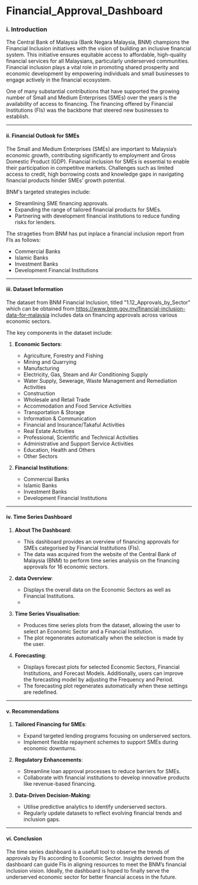 # Financial_Approval_Dashboard

### i. **Introduction**

The Central Bank of Malaysia (Bank Negara Malaysia, BNM) champions the Financial Inclusion initiatives with the vision of building an inclusive financial system. This initiative ensures equitable access to affordable, high-quality financial services for all Malaysians, particularly underserved communities. Financial inclusion plays a vital role in promoting shared prosperity and economic development by empowering individuals and small businesses to engage actively in the financial ecosystem.

One of many substantial contributions that have supported the growing number of Small and Medium Enterprises (SMEs) over the years is the availability of access to financing. The financing offered by Financial Institutions (FIs) was the backbone that steered new businesses to establish.

---

#### ii. **Financial Outlook for SMEs**

The Small and Medium Enterprises (SMEs) are important to Malaysia’s economic growth, contributing significantly to employment and Gross Domestic Product (GDP). Financial inclusion for SMEs is essential to enable their participation in competitive markets. Challenges such as limited access to credit, high borrowing costs and knowledge gaps in navigating financial products hinder SMEs’ growth potential.

BNM's targeted strategies include:
- Streamlining SME financing approvals.
- Expanding the range of tailored financial products for SMEs.
- Partnering with development financial institutions to reduce funding risks for lenders.

The strageties from BNM has put inplace a financial inclusion report from FIs as follows:
- Commercial Banks
- Islamic Banks
- Investment Banks
- Development Financial Institutions

---

#### iii. **Dataset Information**

The dataset from BNM Financial Inclusion, titled "1.12_Approvals_by_Sector" which can be obtained from https://www.bnm.gov.my/financial-inclusion-data-for-malaysia  includes data on financing approvals across various economic sectors.

The key components in the dataset include:

1. **Economic Sectors**:
   - Agriculture, Forestry and Fishing
   - Mining and Quarrying
   - Manufacturing
   - Electricity, Gas, Steam and Air Conditioning Supply
   - Water Supply, Sewerage, Waste Management and Remediation Activities
   - Construction
   - Wholesale and Retail Trade
   - Accommodation and Food Service Activities
   - Transportation & Storage
   - Information & Communication
   - Financial and Insurance/Takaful Activities
   - Real Estate Activities
   - Professional, Scientific and Technical Activities
   - Administrative and Support Service Activities
   - Education, Health and Others
   - Other Sectors
     
2. **Financial Institutions**:
   - Commercial Banks
   - Islamic Banks
   - Investment Banks
   - Development Financial Institutions

---

#### iv. **Time Series Dashboard**

1. **About The Dashboard**:
   - This dashboard provides an overview of financing approvals for SMEs categorised by Financial Institutions (FIs).
   - The data was acquired from the website of the Central Bank of Malaysia (BNM) to perform time series analysis on the financing approvals for 16 economic sectors.

2. **data Overview**:
   - Displays the overall data on the Economic Sectors as well as Financial Institutions.
   - 
3. **Time Series Visualisation**:
   - Produces time series plots from the dataset, allowing the user to select an Economic Sector and a Financial Institution.
   - The plot regenerates automatically when the selection is made by the user.

4. **Forecasting**:
   - Displays forecast plots for selected Economic Sectors, Financial Institutions, and Forecast Models. Additionally, users can improve the forecasting model by adjusting the Frequency and Period.
   - The forecasting plot regenerates automatically when these settings are redefined.

---

#### v. **Recommendations**

1. **Tailored Financing for SMEs**:
   - Expand targeted lending programs focusing on underserved sectors.
   - Implement flexible repayment schemes to support SMEs during economic downturns.

2. **Regulatory Enhancements**:
   - Streamline loan approval processes to reduce barriers for SMEs.
   - Collaborate with financial institutions to develop innovative products like revenue-based financing.

3. **Data-Driven Decision-Making**:
   - Utilise predictive analytics to identify underserved sectors.
   - Regularly update datasets to reflect evolving financial trends and inclusion gaps.

---

#### vi. **Conclusion**

The time series dashboard is a usefull tool to observe the trends of approvals by FIs according to Economic Sector. Insights derived from the dashboard can guide FIs in aligning resources to meet the BNM’s financial inclusion vision.
Ideally, the dashboard is hoped to finally serve the underserved economic sector for better financial access in the future. 
